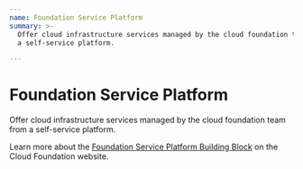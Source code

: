 ```yaml
---
name: Foundation Service Platform
summary: >-
  Offer cloud infrastructure services managed by the cloud foundation team from
  a self-service platform.

---
```


# Foundation Service Platform

Offer cloud infrastructure services managed by the cloud foundation team from a self-service platform.

Learn more about the [Foundation Service Platform Building Block](https://cloudfoundation.org/maturity-model/service-ecosystem/foundation-service-platform.html) on the Cloud Foundation website.
